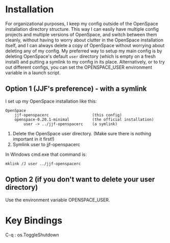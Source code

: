 
# Installation

For organizational purposes, I keep my config outside of the OpenSpace installation directory structure.  This way I can easily have multiple config projects and multiple versions of OpenSpace, and switch between them cleanly, without having to worry about clutter in the OpenSpace installation itself, and I can always delete a copy of OpenSpace without worrying about deleting any of my config.  My preferred way to setup my main config is by deleting OpenSpace's default `user` directory (which is empty on a fresh install) and putting a symlink to my config in its place.  Alternatively, or to try out different configs, you can set the OPENSPACE_USER environment variable in a launch script.

## Option 1 (JJF's preference) - with a symlink

I set up my OpenSpace installation like this:

```
OpenSpace
    jjf-openspacerc                   (this config)
    openspace-0.20.1-minimal          (the official installation)
        user -> ../jjf-openspacerc    (a symlink)
```

 1. Delete the OpenSpace user directory. (Make sure there is nothing important in it first!)
 2. Symlink user to jjf-openspacerc

In Windows cmd.exe that command is:

```
mklink /J user ../jjf-openspacerc
```

## Option 2 (if you don't want to delete your user directory)

Use the environment variable OPENSPACE_USER.

# Key Bindings

C-q
: os.ToggleShutdown
